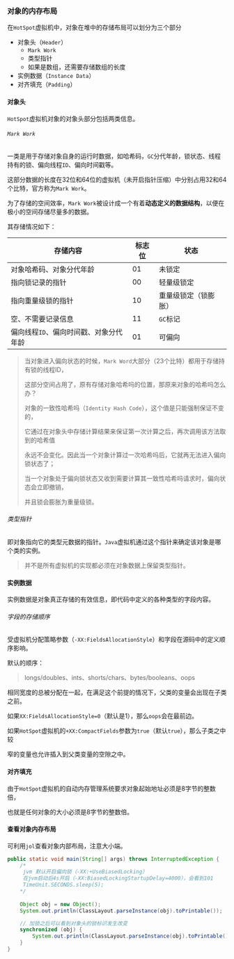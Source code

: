 ### 对象的内存布局

在`HotSpot`虚拟机中，对象在堆中的存储布局可以划分为三个部分

* 对象头（`Header`）
  * `Mark Work`
  * 类型指针
  * 如果是数组，还需要存储数组的长度
* 实例数据（`Instance Data`）
* 对齐填充（`Padding`）

#### 对象头

`HotSpot`虚拟机对象的对象头部分包括两类信息。

###### `Mark Work`

一类是用于存储对象自身的运行时数据，如哈希码，`GC`分代年龄，锁状态、线程持有的锁、偏向线程`ID`、偏向时间戳等。

这部分数据的长度在32位和64位的虚拟机（未开启指针压缩）中分别占用32和64个比特，官方称为`Mark Work`。

为了存储的空间效率，`Mark Work`被设计成一个有着**动态定义的数据结构**，以便在极小的空间存储尽量多的数据。

其存储情况如下：

| 存储内容                               | 标志位 | 状态                 |
| -------------------------------------- | ------ | -------------------- |
| 对象哈希码、对象分代年龄               | 01     | 未锁定               |
| 指向锁记录的指针                       | 00     | 轻量级锁定           |
| 指向重量级锁的指针                     | 10     | 重量级锁定（锁膨胀） |
| 空、不需要记录信息                     | 11     | `GC`标记             |
| 偏向线程`ID`、偏向时间戳、对象分代年龄 | 01     | 可偏向               |

> 当对象进入偏向状态的时候，`Mark Word`大部分（23个比特）都用于存储持有锁的线程ID，
>
> 这部分空间占用了，原有存储对象哈希吗的位置，那原来对象的哈希吗怎么办？
>
> 对象的一致性哈希吗（`Identity Hash Code`），这个值是只能强制保证不变的，
>
> 它通过在对象头中存储计算结果来保证第一次计算之后，再次调用该方法取到的哈希值
>
> 永远不会变化。因此当一个对象计算过一次哈希吗后，它就再无法进入偏向锁状态了；
>
> 当一个对象处于偏向锁状态又收到需要计算其一致性哈希吗请求时，偏向状态会立即撤销，
>
> 并且锁会膨胀为重量级锁。

###### 类型指针

即对象指向它的类型元数据的指针。`Java`虚拟机通过这个指针来确定该对象是哪个类的实例。

> 并不是所有虚拟机的实现都必须在对象数据上保留类型指针。



#### 实例数据

实例数据是对象真正存储的有效信息，即代码中定义的各种类型的字段内容。

###### 字段的存储顺序

受虚拟机分配策略参数（`-XX:FieldsAllocationStyle`）和字段在源码中的定义顺序影响。

默认的顺序：

> longs/doubles、ints、shorts/chars、bytes/booleans、oops

相同宽度的总被分配在一起，在满足这个前提的情况下，父类的变量会出现在子类之前。

如果`XX:FieldsAllocationStyle=0`（默认是1），那么`oops`会在最前边。

如果`HotSpot`虚拟机的`+XX:CompactFields`参数为`true`（默认`true`），那么子类之中较

窄的变量也允许插入到父类变量的空隙之中。



#### 对齐填充

由于`HotSpot`虚拟机的自动内存管理系统要求对象起始地址必须是8字节的整数倍，

也就是任何对象的大小必须是8字节的整数倍。



#### 查看对象内存布局

可利用`jol`查看对象内部布局，注意大小端。

```Java
public static void main(String[] args) throws InterruptedException {
    /*
     jvm 默认开启偏向锁（-XX:+UseBiasedLocking）
     在jvm启动后4s开启（-XX:BiasedLockingStartupDelay=4000），会看到101
     TimeUnit.SECONDS.sleep(5);
    */
    
    Object obj = new Object();
    System.out.println(ClassLayout.parseInstance(obj).toPrintable());

    // 加锁之后可以看到对象头的锁标识发生改变
    synchronized (obj) {
        System.out.println(ClassLayout.parseInstance(obj).toPrintable());
    }
}	
```

